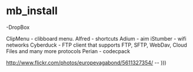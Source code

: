 mb_install
==========



-DropBox

ClipMenu - clibboard menu.
Alfred - shortcuts
Adium - aim
iStumber - wifi networks
Cyberduck - FTP client that supports FTP, SFTP, WebDav, Cloud Files and many more protocols
Perian - codecpack



http://www.flickr.com/photos/europevagabond/5611327354/ -- )))
